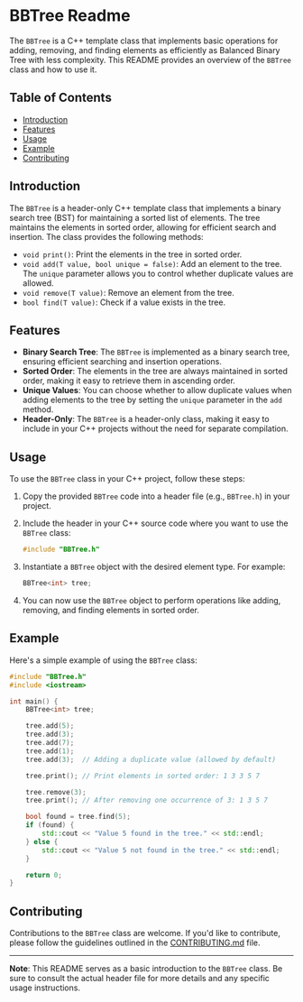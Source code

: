 
# BBTree Readme

The `BBTree` is a C++ template class that implements basic operations for adding, removing, and finding elements as efficiently as Balanced Binary Tree with less complexity. This README provides an overview of the `BBTree` class and how to use it.

## Table of Contents
- [Introduction](#introduction)
- [Features](#features)
- [Usage](#usage)
- [Example](#example)
- [Contributing](#contributing)

## Introduction

The `BBTree` is a header-only C++ template class that implements a binary search tree (BST) for maintaining a sorted list of elements. The tree maintains the elements in sorted order, allowing for efficient search and insertion. The class provides the following methods:

- `void print()`: Print the elements in the tree in sorted order.
- `void add(T value, bool unique = false)`: Add an element to the tree. The `unique` parameter allows you to control whether duplicate values are allowed.
- `void remove(T value)`: Remove an element from the tree.
- `bool find(T value)`: Check if a value exists in the tree.

## Features

- **Binary Search Tree**: The `BBTree` is implemented as a binary search tree, ensuring efficient searching and insertion operations.
- **Sorted Order**: The elements in the tree are always maintained in sorted order, making it easy to retrieve them in ascending order.
- **Unique Values**: You can choose whether to allow duplicate values when adding elements to the tree by setting the `unique` parameter in the `add` method.
- **Header-Only**: The `BBTree` is a header-only class, making it easy to include in your C++ projects without the need for separate compilation.

## Usage

To use the `BBTree` class in your C++ project, follow these steps:

1. Copy the provided `BBTree` code into a header file (e.g., `BBTree.h`) in your project.

2. Include the header in your C++ source code where you want to use the `BBTree` class:

   ```cpp
   #include "BBTree.h"
   ```

3. Instantiate a `BBTree` object with the desired element type. For example:

   ```cpp
   BBTree<int> tree;
   ```

4. You can now use the `BBTree` object to perform operations like adding, removing, and finding elements in sorted order.

## Example

Here's a simple example of using the `BBTree` class:

```cpp
#include "BBTree.h"
#include <iostream>

int main() {
    BBTree<int> tree;

    tree.add(5);
    tree.add(3);
    tree.add(7);
    tree.add(1);
    tree.add(3);  // Adding a duplicate value (allowed by default)

    tree.print(); // Print elements in sorted order: 1 3 3 5 7

    tree.remove(3);
    tree.print(); // After removing one occurrence of 3: 1 3 5 7

    bool found = tree.find(5);
    if (found) {
        std::cout << "Value 5 found in the tree." << std::endl;
    } else {
        std::cout << "Value 5 not found in the tree." << std::endl;
    }

    return 0;
}
```

## Contributing

Contributions to the `BBTree` class are welcome. If you'd like to contribute, please follow the guidelines outlined in the [CONTRIBUTING.md](CONTRIBUTING.md) file.


---

**Note**: This README serves as a basic introduction to the `BBTree` class. Be sure to consult the actual header file for more details and any specific usage instructions.
